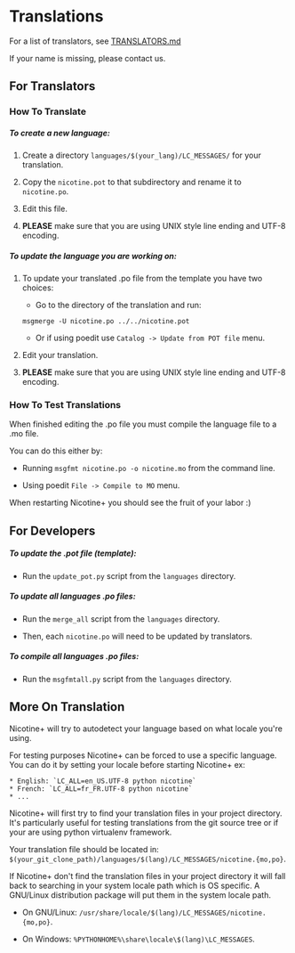 # Translations

For a list of translators, see [TRANSLATORS.md](../TRANSLATORS.md)

If your name is missing, please contact us.

## For Translators

### How To Translate

##### To create a new language:

1. Create a directory `languages/$(your_lang)/LC_MESSAGES/` for your translation.

2. Copy the `nicotine.pot` to that subdirectory and rename it to `nicotine.po`.

3. Edit this file.

4. **PLEASE** make sure that you are using UNIX style line ending and UTF-8 encoding.

##### To update the language you are working on:

1. To update your translated .po file from the template you have two choices:

    * Go to the directory of the translation and run:

    `msgmerge -U nicotine.po ../../nicotine.pot`

    * Or if using poedit use `Catalog -> Update from POT file` menu.

2. Edit your translation.

3. **PLEASE** make sure that you are using UNIX style line ending and UTF-8 encoding.

### How To Test Translations

When finished editing the .po file you must compile the language file to a .mo file.

You can do this either by:

* Running `msgfmt nicotine.po -o nicotine.mo` from the command line.

* Using poedit `File -> Compile to MO` menu.

When restarting Nicotine+ you should see the fruit of your labor :)

## For Developers

##### To update the .pot file (template):

* Run the `update_pot.py` script from the `languages` directory.

##### To update all languages .po files:

* Run the `merge_all` script from the `languages` directory.

* Then, each `nicotine.po` will need to be updated by translators.

##### To compile all languages .po files:

* Run the `msgfmtall.py` script from the `languages` directory.

## More On Translation

Nicotine+ will try to autodetect your language based on what locale you're using.

For testing purposes Nicotine+ can be forced to use a specific language. You can do it by setting your locale before starting Nicotine+ ex:

    * English: `LC_ALL=en_US.UTF-8 python nicotine`
    * French: `LC_ALL=fr_FR.UTF-8 python nicotine`
    * ...

Nicotine+ will first try to find your translation files in your project directory.
It's particularly useful for testing translations from the git source tree or if your are using python virtualenv framework.

Your translation file should be located in:
`$(your_git_clone_path)/languages/$(lang)/LC_MESSAGES/nicotine.{mo,po}`.

If Nicotine+ don't find the translation files in your project directory it will fall back to searching in your system locale path which is OS specific. A GNU/Linux distribution package will put them in the system locale path.

* On GNU/Linux: `/usr/share/locale/$(lang)/LC_MESSAGES/nicotine.{mo,po}`.

* On Windows: `%PYTHONHOME%\share\locale\$(lang)\LC_MESSAGES`.
